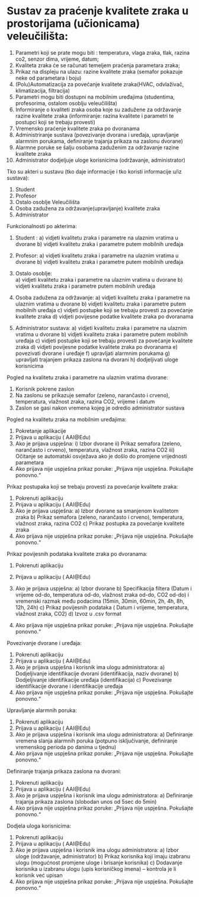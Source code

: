 # Sustav za praćenje kvalitete zraka u prostorijama (učionicama) veleučilišta:

1.	Parametri koji se prate mogu biti : temperatura, vlaga zraka, tlak, razina co2, senzor dima, vrijeme, datum;
2.	Kvaliteta zraka će se računati temeljem praćenja parametara zraka;
3.	Prikaz na displeju na ulazu: razine kvalitete zraka (semafor pokazuje neke od parametara i boju)
4.	(Polu)Automatizacija za povećanje kvalitete zraka(HVAC, odvlaživač, klimatizacija, filtracija)
5.	Parametri mogu biti dostupni na mobilnim uređajima (studentima, profesorima, ostalom osoblju veleučilišta)
6.	Informiranje o kvaliteti zraka osoba koje su zadužene za održavanje razine kvalitete zraka (informiranje: razina kvalitete i parametri te postupci koji se trebaju provesti)
7.	Vremensko praćenje kvalitete zraka po dvoranama 
8.	Administriranje sustava (povezivanje dvorana i uređaja, upravljanje alarmnim porukama, definiranje trajanja prikaza na zaslonu dvorane)
9.	Alarmne poruke se šalju osobama zaduženim za održavanje razine kvalitete zraka
10.	Administrator dodjeljuje uloge korisnicima (održavanje, administrator)


Tko su akteri u sustavu (tko daje informacije i tko koristi informacije u/iz sustava):
1.	Student 
2.	Profesor
3.	Ostalo osoblje Veleučilišta
4.	Osoba zadužena za održavanje(upravljanje) kvalitete zraka
5.	Administrator

Funkcionalnosti po akterima:

1)	Student : 
a)	vidjeti kvalitetu zraka i parametre na ulaznim vratima u dvorane
b)	vidjeti kvalitetu zraka i parametre putem mobilnih uređaja


2)	Profesor: 
a)	vidjeti kvalitetu zraka i parametre na ulaznim vratima u dvorane
b)	vidjeti kvalitetu zraka i parametre putem mobilnih uređaja


3)	Ostalo osoblje:  
a)	vidjeti kvalitetu zraka i parametre na ulaznim vratima u dvorane
b)	vidjeti kvalitetu zraka i parametre putem mobilnih uređaja


4)	Osoba zadužena za održavanje:
a)	vidjeti kvalitetu zraka i parametre na ulaznim vratima u dvorane
b)	vidjeti kvalitetu zraka i parametre putem mobilnih uređaja
c)	vidjeti postupke koji se trebaju provesti za povećanje kvalitete zraka
d)	vidjeti povijesne podatke kvalitete zraka po dvoranama


5)	Administrator sustava:
a)	vidjeti kvalitetu zraka i parametre na ulaznim vratima u dvorane
b)	vidjeti kvalitetu zraka i parametre putem mobilnih uređaja
c)	vidjeti postupke koji se trebaju provesti za povećanje kvalitete zraka
d)	vidjeti povijesne podatke kvalitete zraka po dvoranama
e)	povezivati dvorane i uređaje
f)	upravljati alarmnim porukama
g)	upravljati trajanjem prikaza zaslona na dvorani
h)	dodjeljivati uloge korisnicima






Pogled na kvalitetu zraka i parametre na ulaznim vratima dvorane:
1)	Korisnik pokrene zaslon 
2)	Na zaslonu se prikazuje semafor (zeleno, narančasto i crveno), temperatura, vlažnost zraka, razina CO2, vrijeme i datum
3)	Zaslon se gasi nakon vremena kojeg je odredio administrator sustava



Pogled na kvalitetu zraka na mobilnim uređajima:
1)	Pokretanje aplikacije
2)	Prijava u aplikaciju ( AAI@Edu)
3)	Ako je prijava uspješna:
i)	Izbor dvorane
ii)	Prikaz semafora (zeleno, narančasto i crveno), temperatura, vlažnost zraka, razina CO2
iii)	Očitanje se automatski osvježava ako je došlo do promjene vrijednosti parametara
4)	Ako prijava nije uspješna prikaz poruke: „Prijava nije uspješna. Pokušajte ponovno.“

Prikaz postupaka koji se trebaju provesti za povećanje kvalitete zraka:
1)	Pokrenuti aplikaciju
2)	Prijava u aplikaciju ( AAI@Edu)
3)	Ako je prijava uspješna:
a)	Izbor dvorane sa smanjenom kvalitetom zraka
b)	Prikaz semafora (zeleno, narančasto i crveno), temperatura, vlažnost zraka, razina CO2
c)	Prikaz postupka za povećanje kvalitete zraka
4)	Ako prijava nije uspješna prikaz poruke: „Prijava nije uspješna. Pokušajte ponovno.“

Prikaz povijesnih podataka kvalitete zraka po dvoranama:
1)	Pokrenuti aplikaciju
2)	Prijava u aplikaciju ( AAI@Edu)
3)	Ako je prijava uspješna:
a)	Izbor dvorane
b)	Specifikacija filtera (Datum i vrijeme od-do, temperatura od-do, vlažnost zraka od-do, CO2 od-do) i vremenski razmak među podacima (15min, 30min, 60min, 2h, 4h, 8h, 12h, 24h)
c)	Prikaz povijesnih podataka ( Datum i vrijeme, temperatura, vlažnost zraka, CO2)
d)	Izvoz u .csv format

4)	Ako prijava nije uspješna prikaz poruke: „Prijava nije uspješna. Pokušajte ponovno.“


Povezivanje dvorane i uređaja:
1)	Pokrenuti aplikaciju
2)	Prijava u aplikaciju ( AAI@Edu)
3)	Ako je prijava uspješna i korisnik ima ulogu administratora:
a)	Dodjeljivanje identifikacije dvorani (identifikacija, naziv dvorane)
b)	Dodjeljivanje identifikacije uređaja (identifikacija)
c)	Povezivanje identifikacije dvorane i identifikacije uređaja
4)	Ako prijava nije uspješna prikaz poruke: „Prijava nije uspješna. Pokušajte ponovno.“

Upravljanje alarmnih poruka:
1)	Pokrenuti aplikaciju
2)	Prijava u aplikaciju ( AAI@Edu)
3)	Ako je prijava uspješna i korisnik ima ulogu administratora:
a)	Definiranje vremena slanja alarmnih poruka (potpuno isključivanje, definiranje vremenskog perioda po danima u tjednu)
4)	Ako prijava nije uspješna prikaz poruke: „Prijava nije uspješna. Pokušajte ponovno.“


Definiranje trajanja prikaza zaslona na dvorani:
1)	Pokrenuti aplikaciju
2)	Prijava u aplikaciju ( AAI@Edu)
3)	Ako je prijava uspješna i korisnik ima ulogu administratora:
a)	Definiranje trajanja prikaza zaslona (slobodan unos od 5sec do 5min)
4)	Ako prijava nije uspješna prikaz poruke: „Prijava nije uspješna. Pokušajte ponovno.“

Dodjela uloga korisnicima:
1)	Pokrenuti aplikaciju
2)	Prijava u aplikaciju ( AAI@Edu)
3)	Ako je prijava uspješna i korisnik ima ulogu administratora:
a)	Izbor uloge (održavanje, administrator)
b)	Prikaz korisnika koji imaju izabranu ulogu (mogućnost promjene uloge i brisanje korisnika)
c)	Dodavanje korisnika u izabranu ulogu (upis korisničkog imena) – kontrola je li korisnik već upisan
4)	Ako prijava nije uspješna prikaz poruke: „Prijava nije uspješna. Pokušajte ponovno.“





 








